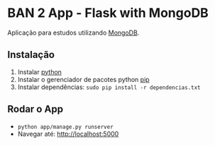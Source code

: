 # BAN 2 App - Flask with MongoDB

Aplicação para estudos utilizando [MongoDB](http://www.mongodb.org/).

## Instalação

1. Instalar [python](https://www.python.org/downloads/)
2. Instalar o gerenciador de pacotes python [pip](https://pip.pypa.io/en/latest/installing.html)
3. Instalar dependências: `sudo pip install -r dependencias.txt`

## Rodar o App

- `python app/manage.py runserver`
- Navegar até: [http://localhost:5000](http://localhost:5000)